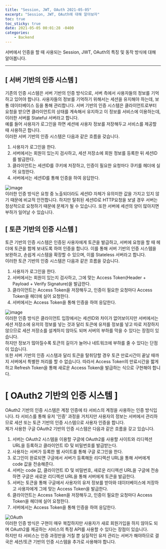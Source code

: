 ```yaml
---
title: "Session, JWT, OAuth 2021-05-05"
excerpt: "Session, JWT, OAuth에 대해 알아보자"
toc: true
toc_sticky: true
date: 2021-05-05 00:01:28 -0400
categories: 
    - Backend
---
```


서버에서 인증을 할 때 사용되는 Session, JWT, OAuth의 특징 및 동작 방식에 대해 알아봅니다.
<hr/>

## [ 서버 기반의 인증 시스템 ]
기존의 인증 시스템은 서버 기반의 인증 방식으로, 서버 측에서 사용자들의 정보를 기억하고 있어야 합니다. 사용자들의 정보를 기억하기 위해서는 세션을 유지해야 하는데, 보통 데이터베이스 등을 통해 관리합니다.
서버 기반의 인증 시스템은 클라이언트로부터 요청을 받으면 클라이언트의 상태를 계속해서 유지하고 이 정보를 서비스에 이용하는데, 이러한 서버를 Stateful 서버라고 합니다.
<br>
예를 들어 사용자가 로그인을 하면 세션에 사용자 정보를 저장해두고 서비스를 제공할 때 사용하곤 합니다. 
<br>
이러한 서버 기반의 인증 시스템은 다음과 같은 흐름을 갖습니다.
<br>

1. 사용자가 로그인을 한다.
2. 서버에서는 회원이 있는지 검사하고, 세션 저장소에 회원 정보를 등록한 뒤 세션ID를 발급한다.
3. 클라이언트는 세션ID를 쿠키에 저장하고, 인증이 필요한 요청마다 쿠키를 헤더에 실어 요청한다.
4. 서버에서는 세션ID를 통해 인증을 하여 응답한다.

![image](https://user-images.githubusercontent.com/52072077/117237272-8c144280-ae65-11eb-8556-267b8c039d0b.png)
<br>
이러한 인증 방식은 요청 중 노출되더라도 세션ID 자체가 유의미한 값을 가지고 있지 않기 때문에 비교적 안전합니다. 하지만 탈취된 세션ID로 HTTP요청을 보낼 경우 서버는 정상적으로 요청하기 때문에 문제가 될 수 있습니다. 또한 서버에 세션의 양이 많아지면 부하가 일어날 수 있습니다.
<br>

## [ 토큰 기반의 인증 시스템 ]
토큰 기반의 인증 시스템은 인증된 사용자에게 토큰을 발급하고, 서버에 요청을 할 때 헤더에 토큰을 함께 보내도록 하여 인증을 합니다. 이를 통해 서버 기반의 인증 시스템을 보완하고, 손쉽게 시스템을 확장할 수 있으며, 이를 Stateless 서버라고 합니다.
<br>
이러한 토큰 기반의 인증 시스템은 다음과 같은 흐름을 갖습니다.
<br>

1. 사용자가 로그인을 한다.
2. 서버에서는 회원이 있는지 검사하고, 그에 맞는 Access Token(Header + Payload + Verify Signature)을 발급한다.
3. 클라이언트는 Access Token을 저장해두고, 인증이 필요한 요청마다 Access Token을 헤더에 실어 요청한다.
4. 서버에서는 Access Token을 통해 인증을 하여 응답한다.

![image](https://user-images.githubusercontent.com/52072077/117238619-35f4ce80-ae68-11eb-88f0-ff9d8ea6564d.png)
<br>
이러한 인증 방식은 클라이언트 입장에서는 세션ID와 차이가 없어보이지만 서버에서는 세션 저장소에 유저의 정보를 넣는 것과 달리 토큰에 유저를 정보를 넣고 따로 저장하지 않으므로 세션 저장소를 설계하지 않아도 되며 서버의 부하를 막을 수 있다는 장점이 있습니다. 
<br>
하지만 정보가 많아질수록 토큰의 길이가 늘어나 네트워크에 부하를 줄 수 있다는 단점이 있습니다.
<br>
또한 서버 기반의 인증 시스템과 달리 토큰을 탈취당할 경우 토큰 만료시간이 끝날 때까지 서버에서 특별한 처리를 할 수 없습니다. 따라서 Access Token의 만료시간을 짧게하고 Refresh Token을 통해 새로운 Access Token을 발급하는 식으로 구현해야 합니다.

# [ OAuth2 기반의 인증 시스템 ]
OAuth2 기반의 인증 시스템은 계정 인증에 타 서비스의 계정을 사용하는 인증 방식입니다. 타 서비스를 통해 유저 '인증' 과정을 거치지만 사용자의 정보는 서버에서 관리하므로 세션 또는 토큰 기반의 인증 시스템으로 사용자 인증을 합니다.
<br>
제가 사용한 구글 OAuth2 기반의 인증 시스템은 다음과 같은 흐름을 갖고 있습니다.
<br>

1. 서버는 OAuth2 시스템을 이용할 구글에 OAuth2를 사용할 사이트와 리디렉션 URL을 등록하고 클라이언트 ID 및 비밀번호를 발급받는다.
2. 사용자는 서버가 등록한 웹 사이트를 통해 구글 로그인을 한다.
3. 로그인이 완료되면 구글에서 서버가 등록해둔 리디렉션 URL을 통해 서버에게 code 값을 전송해준다.
4. 서버는 code 값, 클라이언트 ID 및 비밀번호, 새로운 리디렉션 URL을 구글에 전송하면 구글은 새로운 리디렉션 URL을 통해 서버에게 토큰을 발급한다.
5. 서버는 토큰을 통해 구글에서 사용자의 유저 정보를 받아와 데이터베이스에 저장하고 사용자에게 그에 맞는 Access Token을 발급한다.
6. 클라이언트는 Access Token을 저장해두고, 인증이 필요한 요청마다 Access Token을 헤더에 실어 요청한다.
7. 서버에서는 Access Token을 통해 인증을 하여 응답한다. 

![OAuth](https://user-images.githubusercontent.com/52072077/117242476-4f017d80-ae70-11eb-94d1-9f2c1c9a262e.png)
<br>
이러한 인증 방식은 구현이 매우 복잡하지만 사용자가 새로 회원가입을 하지 않아도 되며 OAuth2를 제공하는 서비스의 특정 API를 사용할 수 있다는 장점이 있습니다.
<br>
하지만 타 서비스는 인증 과정만을 거칠 뿐 실질적인 유저 관리는 서버가 해야하므로 결국은 세션/토큰 기반의 인증 시스템을 추가로 사용해야 합니다.